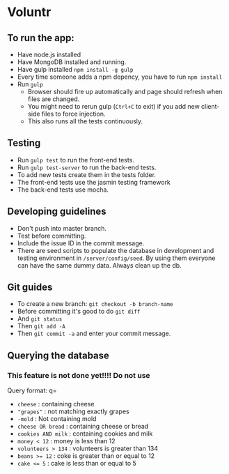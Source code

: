 # Voluntr

## To run the app:

- Have node.js installed
- Have MongoDB installed and running.
- Have gulp installed `npm install -g gulp`
- Every time someone adds a npm depency, you have to run `npm install`
- Run `gulp`
  - Browser should fire up automatically and page should refresh when files are changed.
  - You might need to rerun gulp (`Ctrl+C` to exit) if you add new client-side files to force injection.
  - This also runs all the tests continuously.

## Testing
- Run `gulp test` to run the front-end tests.
- Run `gulp test-server` to run the back-end tests. 
- To add new tests create them in the tests folder.
- The front-end tests use the jasmin testing framework
- The back-end tests use mocha.

## Developing guidelines

- Don't push into master branch.
- Test before committing.
- Include the issue ID in the commit message.
- There are seed scripts to populate the database in development and testing environment in `/server/config/seed`. By using them everyone can have the same dummy data. Always clean up the db.

## Git guides

- To create a new branch: `git checkout -b branch-name`
- Before committing it's good to do `git diff`
- And `git status`
- Then `git add -A`
- Then `git commit -a` and enter your commit message.

## Querying the database
### This feature is not done yet!!!! Do not use

Query format: q=

- `cheese` : containing cheese
- `"grapes"` : not matching exactly grapes
- `-mold` : Not containing mold
- `cheese OR bread` : containing cheese or bread
- `cookies AND milk` : containing cookies and milk
- `money < 12` : money is less than 12
- `volunteers > 134` : volunteers is greater than 134
- `beans >= 12` : coke is greater than or equal to 12
- `cake <= 5` : cake is less than or equal to 5